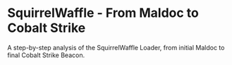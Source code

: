# SquirrelWaffle - From Maldoc to Cobalt Strike
A step-by-step analysis of the SquirrelWaffle Loader, from initial Maldoc to final Cobalt Strike Beacon.

